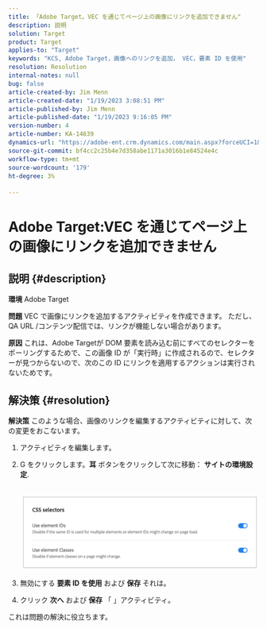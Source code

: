 ```yaml
---
title: 「Adobe Target。VEC を通じてページ上の画像にリンクを追加できません"
description: 説明
solution: Target
product: Target
applies-to: "Target"
keywords: "KCS, Adobe Target，画像へのリンクを追加， VEC，要素 ID を使用"
resolution: Resolution
internal-notes: null
bug: false
article-created-by: Jim Menn
article-created-date: "1/19/2023 3:08:51 PM"
article-published-by: Jim Menn
article-published-date: "1/19/2023 9:16:05 PM"
version-number: 4
article-number: KA-14639
dynamics-url: "https://adobe-ent.crm.dynamics.com/main.aspx?forceUCI=1&pagetype=entityrecord&etn=knowledgearticle&id=7834022c-0b98-ed11-aad1-6045bd0065f9"
source-git-commit: bf4cc2c25b4e7d358abe1171a3016b1e84524e4c
workflow-type: tm+mt
source-wordcount: '179'
ht-degree: 3%

---
```


# Adobe Target:VEC を通じてページ上の画像にリンクを追加できません

## 説明 {#description}


<b>環境</b>
Adobe Target

<b>問題</b>
VEC で画像にリンクを追加するアクティビティを作成できます。
ただし、QA URL /コンテンツ配信では、リンクが機能しない場合があります。

<b>原因</b>
これは、Adobe Targetが DOM 要素を読み込む前にすべてのセレクターをポーリングするためで、この画像 ID が「実行時」に作成されるので、セレクターが見つからないので、次のこの ID にリンクを適用するアクションは実行されないためです。


## 解決策 {#resolution}


<b>解決策</b>
このような場合、画像のリンクを編集するアクティビティに対して、次の変更をおこないます。

1. アクティビティを編集します。
2. G をクリックします。<b>耳</b> ボタンをクリックして次に移動： <b>サイトの環境設定</b>.

       ![](assets/0154a0e2-0b98-ed11-aad1-6045bd0065f9.png)






































3. 無効にする <b>要素 ID を使用</b> および <b>保存</b> それは。
4. クリック <b>次へ</b> および <b>保存</b> 「 」アクティビティ。


これは問題の解決に役立ちます。
